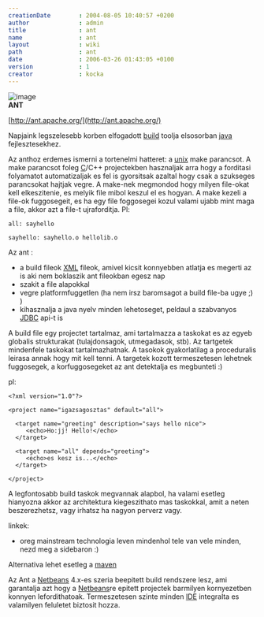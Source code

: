 ```yaml
---
creationDate        : 2004-08-05 10:40:57 +0200 
author              : admin 
title               : ant 
name                : ant 
layout              : wiki 
path                : ant 
date                : 2006-03-26 01:43:05 +0100 
version             : 1 
creator             : kocka 
---
```

![image](http://hackers.forgeahead.hu/space/banners/sidebar/ant_logo_large.gif)<br/>
__ANT__

[http://ant.apache.org/](http://ant.apache.org/)

Napjaink legszelesebb korben elfogadott [build](build.html) toolja elsosorban [java](java.html) fejlesztesekhez.

Az anthoz erdemes ismerni a tortenelmi hatteret: a [unix](unix.html) make parancsot. A make parancsot foleg [C](C.html)/C++ projectekben hasznaljak arra hogy a forditasi folyamatot automatizaljak es fel is gyorsitsak azaltal hogy csak a szukseges parancsokat hajtjak vegre. A make-nek megmondod hogy milyen file-okat kell elkeszitenie, es melyik file mibol keszul el es hogyan. A make kezeli a file-ok fuggosegeit, es ha egy file foggosegei kozul valami ujabb mint maga a file, akkor azt a file-t ujraforditja. Pl:
```
all: sayhello

sayhello: sayhello.o hellolib.o

```

Az ant :

*   a build fileok [XML](XML.html) fileok, amivel kicsit konnyebben atlatja es megerti az is aki nem boklaszik ant fileokban egesz nap
*   szakit a file alapokkal
*   vegre platformfuggetlen (ha nem irsz baromsagot a build file-ba ugye ;) )
*   kihasznalja a java nyelv minden lehetoseget, peldaul a szabvanyos [JDBC](JDBC.html) api-t is

A build file egy projectet tartalmaz, ami tartalmazza a taskokat es az egyeb globalis strukturakat (tulajdonsagok, utmegadasok, stb). Az tartgetek mindenfele taskokat tartalmazhatnak. A tasokok gyakorlatilag a proceduralis leirasa annak hogy mit kell tenni. A targetek kozott termeszetesen lehetnek fuggosegek, a korfuggosegeket az ant detektalja es megbunteti :)

pl:
```
<?xml version="1.0"?>

<project name="igazsagosztas" default="all">

  <target name="greeting" description="says hello nice">
     <echo>Ho:jj! Hello!</echo>
  </target>

  <target name="all" depends="greeting">
     <echo>es kesz is...</echo>
  </target>

</project>
```

A legfontosabb build taskok megvannak alapbol, ha valami esetleg hianyozna akkor az architektura kiegeszithato mas taskokkal, amit a neten beszerezhetsz, vagy irhatsz ha nagyon perverz vagy.

linkek:

*   oreg mainstream technologia leven mindenhol tele van vele minden, nezd meg a sidebaron :)

Alternativa lehet esetleg a [maven](maven.html)

Az Ant a [Netbeans](Netbeans.html) 4.x-es szeria beepitett build rendszere lesz, ami garantalja azt hogy a [Netbeans](Netbeans.html)re epitett projectek barmilyen kornyezetben konnyen lefordithatoak. Termeszetesen szinte minden [IDE](IDE.html) integralta es valamilyen feluletet biztosit hozza.
